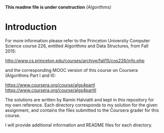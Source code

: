 **This readme file is under construction** *(Algorithms)*

# Introduction
For more information please refer to the Princeton University Computer Science course 226, entitled 
Algorithms and Data Structures, from Fall 2015: 

http://www.cs.princeton.edu/courses/archive/fall15/cos226/info.php

and the corresponding MOOC version of this course on Coursera (Algorithms Part I and II):

https://www.coursera.org/course/algs4partI
https://www.coursera.org/course/algs4partII

The solutions are written by Ramin Halviatti and kept in this repository for my own reference. 
Each directory corresponds to my solution for the given assignment, and contains the files submitted 
to the Coursera grader for this course.

I will provide additional information and README files for each directory.
